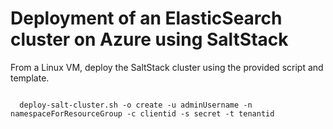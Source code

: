 # Deployment of an ElasticSearch cluster on Azure using SaltStack

From a Linux VM, deploy the SaltStack cluster using the provided script and template.

<pre>
<code>
  deploy-salt-cluster.sh -o create -u adminUsername -n namespaceForResourceGroup -c clientid -s secret -t tenantid
</code>
</pre>
